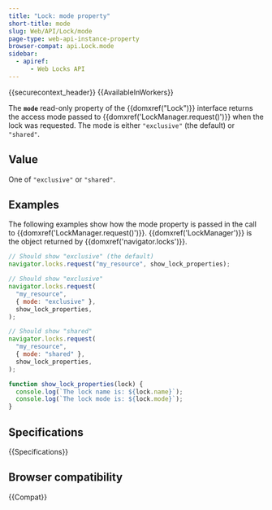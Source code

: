 ```yaml
---
title: "Lock: mode property"
short-title: mode
slug: Web/API/Lock/mode
page-type: web-api-instance-property
browser-compat: api.Lock.mode
sidebar:
  - apiref:
      - Web Locks API
---
```


{{securecontext_header}} {{AvailableInWorkers}}

The **`mode`** read-only property of the {{domxref("Lock")}} interface returns the access mode passed to {{domxref('LockManager.request()')}} when the lock was requested.
The mode is either `"exclusive"` (the default) or `"shared"`.

## Value

One of `"exclusive"` or `"shared"`.

## Examples

The following examples show how the mode property is passed in the call to {{domxref('LockManager.request()')}}.
{{domxref('LockManager')}} is the object returned by {{domxref('navigator.locks')}}.

```js
// Should show "exclusive" (the default)
navigator.locks.request("my_resource", show_lock_properties);

// Should show "exclusive"
navigator.locks.request(
  "my_resource",
  { mode: "exclusive" },
  show_lock_properties,
);

// Should show "shared"
navigator.locks.request(
  "my_resource",
  { mode: "shared" },
  show_lock_properties,
);

function show_lock_properties(lock) {
  console.log(`The lock name is: ${lock.name}`);
  console.log(`The lock mode is: ${lock.mode}`);
}
```

## Specifications

{{Specifications}}

## Browser compatibility

{{Compat}}
